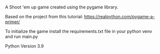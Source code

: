 A Shoot 'em up game created using the pygame library.

Based on the project from this tutorial: https://realpython.com/pygame-a-primer/

To initialize the game install the requirements.txt file in your python venv and run main.py

Python Version 3.9